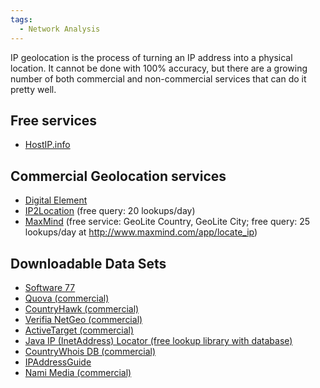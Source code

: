 ```yaml
---
tags:
  - Network Analysis
---
```

IP geolocation is the process of turning an IP address into a physical
location. It cannot be done with 100% accuracy, but there are a growing
number of both commercial and non-commercial services that can do it
pretty well.

## Free services

- [HostIP.info](http://hostip.info)

## Commercial Geolocation services

- [Digital Element](http://www.digital-element.net/ip_intelligence/ip_intelligence.html)
- [IP2Location](https://www.ip2location.com/?AfID=23224) (free query: 20
  lookups/day)
- [MaxMind](https://www.maxmind.com/en/geoip2-services-and-databases) (free service:
  GeoLite Country, GeoLite City; free query: 25 lookups/day at
  <http://www.maxmind.com/app/locate_ip>)

## Downloadable Data Sets

- [Software 77](http://software77.net/cgi-bin/ip-country/geo-ip.pl)
- [Quova (commercial)](https://neustarsecurityservices.com/)
- [CountryHawk (commercial)](http://www.cyscape.com/products/chawk)
- [Verifia NetGeo (commercial)](http://www.netgeo.com/index.htm)
- [ActiveTarget (commercial)](http://www.activetarget.com/)
- [Java IP (InetAddress) Locator (free lookup library with database)](https://sourceforge.net/projects/javainetlocator/)
- [CountryWhois DB (commercial)](http://www.tamos.com/products/ip-location-database)
- [IPAddressGuide](https://www.ipaddressguide.com/)
- [Nami Media (commercial)](http://www.namimedia.com/geo.htm)
